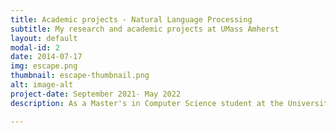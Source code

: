 ```yaml
---
title: Academic projects - Natural Language Processing 
subtitle: My research and academic projects at UMass Amherst
layout: default
modal-id: 2
date: 2014-07-17
img: escape.png
thumbnail: escape-thumbnail.png
alt: image-alt
project-date: September 2021- May 2022
description: As a Master's in Computer Science student at the University of Massachusetts Amherst, I have been presented with amazing opportunities to conduct cutting-edge research in Natural language processing with exceptional professors and industry partners like Google.

---
```

